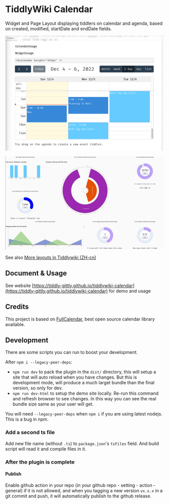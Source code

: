 # TiddlyWiki Calendar

Widget and Page Layout displaying tiddlers on calendar and agenda, based on created, modified, startDate and endDate fields.

![screenshot](wiki/tiddlers/screenshots/demosite.png)

![visualization-dashboard](wiki/tiddlers/screenshots/visualization-dashboard.png)

See also [More layouts in Tiddlywiki (ZH-cn)](https://zhuanlan.zhihu.com/p/601040724)

## Document & Usage

See website [https://tiddly-gittly.github.io/tiddlywiki-calendar](https://tiddly-gittly.github.io/tiddlywiki-calendar) for demo and usage

## Credits

This project is based on [FullCalendar](https://github.com/fullcalendar/fullcalendar), best open source calendar library available.

## Development

There are some scripts you can run to boost your development.

After `npm i --legacy-peer-deps`:

- `npm run dev` to pack the plugin in the `dist/` directory, this will setup a site that will auto reload when you have changes. But this is development mode, will produce a much larget bundle than the final version, so only for dev.
- `npm run dev-html` to setup the demo site locally. Re-run this command and refresh browser to see changes. In this way you can see the real bundle size same as your user will get.

You will need `--legacy-peer-deps` when `npm i` if you are using latest nodejs. This is a bug in npm.

### Add a second ts file

Add new file name (without `.ts`) to `package.json`'s `tsFiles` field. And build script will read it and compile files in it.

### After the plugin is complete

#### Publish

Enable github action in your repo (in your github repo - setting - action - general) if it is not allowed, and when you tagging a new version `vx.x.x` in a git commit and push, it will automatically publish to the github release.
